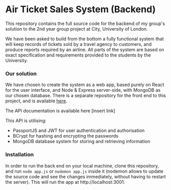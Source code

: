 # Air Ticket Sales System (Backend)

This repository contains the full source code for the backend of my group's solution to the 2nd year group project at City, University of London.

We have been asked to build from the bottom a fully functional system that will keep records of tickets sold by a travel agency to customers, and produce reports required by an airline. All parts of the system are based on exact specification and requirements provided to the students by the University.

### Our solution

We have chosen to create the system as a web app, based purely on React for the user interface, and Node & Express server-side, with MongoDB as our chosen database. There is a separate repository for the front end to this project, and is available [here](https://github.com/PiotrRut/ATSFrontend).

The API documentation is available here [insert link]

This API is utilising:
* PassportJS and JWT for user authentication and authorisation
* BCrypt for hashing and encrypting the passwords
* MongoDB database system for storing and retrieving information

### Installation

In order to run the back end on your local machine, clone this repository, and run `node app.js` or `nodemon app.js` inside it (nodemon allows to update the source code and see the changes immediately, without having to restart the server). This will run the app at http://localhost:3001.
